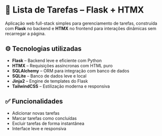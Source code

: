 # 📝 Lista de Tarefas – Flask + HTMX

Aplicação web full-stack simples para gerenciamento de tarefas, construída com **Flask** no backend e **HTMX** no frontend para interações dinâmicas sem recarregar a página.

## ⚙️ Tecnologias utilizadas

- **Flask** – Backend leve e eficiente com Python
- **HTMX** – Requisições assíncronas com HTML puro
- **SQLAlchemy** – ORM para integração com banco de dados
- **SQLite** – Banco de dados leve e local
- **Jinja2** – Engine de templates do Flask
- **TailwindCSS** – Estilização moderna e responsiva

## ✅ Funcionalidades

- Adicionar novas tarefas
- Marcar tarefas como concluídas
- Excluir tarefas de forma instantânea
- Interface leve e responsiva

